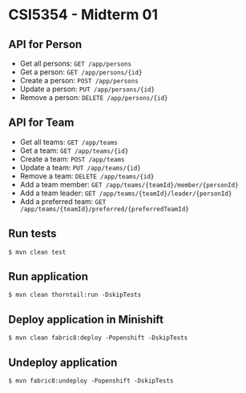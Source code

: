 # CSI5354 - Midterm 01

## API for Person

- Get all persons: `GET /app/persons`
- Get a person: `GET /app/persons/{id}`
- Create a person: `POST /app/persons`
- Update a person: `PUT /app/persons/{id}`
- Remove a person: `DELETE /app/persons/{id}`

## API for Team

- Get all teams: `GET /app/teams`
- Get a team: `GET /app/teams/{id}`
- Create a team: `POST /app/teams`
- Update a team: `PUT /app/teams/{id}`
- Remove a team: `DELETE /app/teams/{id}`
- Add a team member: `GET /app/teams/{teamId}/member/{personId}`
- Add a team leader: `GET /app/teams/{teamId}/leader/{personId}`
- Add a preferred team: `GET /app/teams/{teamId}/preferred/{preferredTeamId}`

## Run tests

```
$ mvn clean test
```

## Run application

```
$ mvn clean thorntail:run -DskipTests
```

## Deploy application in Minishift

```
$ mvn clean fabric8:deploy -Popenshift -DskipTests
```

## Undeploy application

```
$ mvn fabric8:undeploy -Popenshift -DskipTests
```
